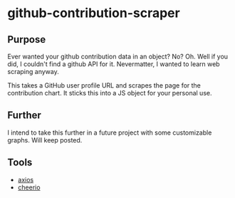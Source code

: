 # github-contribution-scraper
## Purpose
Ever wanted your github contribution data in an object? No? Oh. Well if you did, I couldn't find a github API for it. Nevermatter, I wanted to learn web scraping anyway. 

This takes a GitHub user profile URL and scrapes the page for the contribution chart. It sticks this into a JS object for your personal use.

## Further
I intend to take this further in a future project with some customizable graphs. Will keep posted.

## Tools
- [axios](https://www.npmjs.com/package/axios)
- [cheerio](https://www.npmjs.com/package/cheerio)